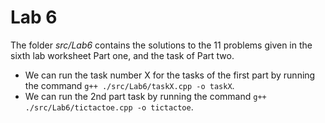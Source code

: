 # Lab 6
The folder *src/Lab6* contains the solutions to the 11 problems given in the sixth lab worksheet Part one, and the task of Part two.
- We can run the task number X for the tasks of the first part by running the command ``g++ ./src/Lab6/taskX.cpp -o taskX``.
- We can run the 2nd part task by running the command ``g++ ./src/Lab6/tictactoe.cpp -o tictactoe``.
